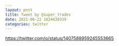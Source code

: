 ```yaml
--- 
layout: post 
title: Tweet by @super_trades 
date: 2021-06-22 1624430339 
categories: twitter 
--- 
```

https://twitter.com/o/status/1407588959245553665
